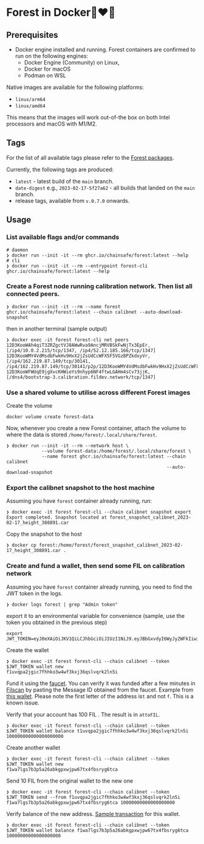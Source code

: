 # Forest in Docker🌲❤️🐋

## Prerequisites
- Docker engine installed and running. Forest containers are confirmed to run on the following engines:
  - Docker Engine (Community) on Linux,
  - Docker for macOS
  - Podman on WSL

Native images are available for the following platforms:
- `linux/arm64`
- `linux/amd64`

This means that the images will work out-of-the box on both Intel processors and macOS with M1/M2.

## Tags
For the list of all available tags please refer to the [Forest packages](https://github.com/ChainSafe/forest/pkgs/container/forest).

Currently, the following tags are produced:
- `latest` - latest build of the `main` branch.
- `date-digest` e.g., `2023-02-17-5f27a62` - all builds that landed on the `main` branch.
- release tags, available from `v.0.7.0` onwards.

## Usage

### List available flags and/or commands
```shell
# daemon
❯ docker run --init -it --rm ghcr.io/chainsafe/forest:latest --help
# cli
❯ docker run --init -it --rm --entrypoint forest-cli ghcr.io/chainsafe/forest:latest --help
```

### Create a Forest node running calibration network. Then list all connected peers.

```shell
❯ docker run --init -it --rm --name forest ghcr.io/chainsafe/forest:latest --chain calibnet --auto-download-snapshot
```
then in another terminal (sample output)
```shell
❯ docker exec -it forest forest-cli net peers
12D3KooWAh4qiT3ZRZgctVJ8AWwRva9AncjMRVBSkFwNjTx3EpEr, [/ip4/10.0.2.215/tcp/1347, /ip4/52.12.185.166/tcp/1347]
12D3KooWMY4VdMsdbFwkHv9HxX2jZsUdCcWFX5F5VGzBPZkdxyVr, [/ip4/162.219.87.149/tcp/30141, /ip4/162.219.87.149/tcp/30141/p2p/12D3KooWMY4VdMsdbFwkHv9HxX2jZsUdCcWFX5F5VGzBPZkdxyVr]
12D3KooWFWUqE9jgXvcKHWieYs9nhyp6NF4ftwLGAHm4sCv73jjK, [/dns4/bootstrap-3.calibration.fildev.network/tcp/1347]
```

### Use a shared volume to utilise across different Forest images
Create the volume
```shell
docker volume create forest-data
```
Now, whenever you create a new Forest container, attach the volume to where the data is stored `/home/forest/.local/share/forest`.
```shell
❯ docker run --init -it --rm --network host \
             --volume forest-data:/home/forest/.local/share/forest \
             --name forest ghcr.io/chainsafe/forest:latest --chain calibnet 
                                                           --auto-download-snapshot
```

### Export the calibnet snapshot to the host machine
Assuming you have `forest` container already running, run:
```shell
❯ docker exec -it forest forest-cli --chain calibnet snapshot export
Export completed. Snapshot located at forest_snapshot_calibnet_2023-02-17_height_308891.car
```
Copy the snapshot to the host
```shell
❯ docker cp forest:/home/forest/forest_snapshot_calibnet_2023-02-17_height_308891.car .
```

### Create and fund a wallet, then send some FIL on calibration network
Assuming you have `forest` container already running, you need to find the JWT token in the logs. 
```shell
❯ docker logs forest | grep "Admin token"
```
export it to an environmental variable for convenience (sample, use the token you obtained in the previous step)
```shell
export JWT_TOKEN=eyJ0eXAiOiJKV1QiLCJhbGciOiJIUzI1NiJ9.eyJBbGxvdyI6WyJyZWFkIiwid3JpdGUiLCJzaWduIiwiYWRtaW4iXSwiZXhwIjoxNjgxODIxMTc4fQ.3toXEeiGcHT01pUjQeqMyW2kZmQpqpE4Gi4vOHjX4rE
```
Create the wallet
```shell
❯ docker exec -it forest forest-cli --chain calibnet --token $JWT_TOKEN wallet new
f1uvqpa2jgic7fhhko3w4wf3kxj36qslvqrk2ln5i
```
Fund it using the [faucet](https://faucet.calibration.fildev.network/funds.html). You can verify it was funded after a few minutes in [Filscan](https://calibration.filscan.io/) by pasting the Message ID obtained from the faucet. Example from [this wallet](https://calibration.filscan.io/tipset/message-detail?cid=bafy2bzacebdverplts5qs3lwzsenzlh4rdsmvc42r6yg6suu4comr7gkbe76a). Please note the first letter of the address is`t` and not `f`. This is a known issue.

Verify that your account has 100 FIL . The result is in `attoFIL`.
```shell
❯ docker exec -it forest forest-cli --chain calibnet --token $JWT_TOKEN wallet balance t1uvqpa2jgic7fhhko3w4wf3kxj36qslvqrk2ln5i
100000000000000000000
```

Create another wallet
```shell
❯ docker exec -it forest forest-cli --chain calibnet --token $JWT_TOKEN wallet new
f1wa7lgs7b3p5a26abkgpxwjpw67tx4fbsryg6tca
```

Send 10 FIL from the original wallet to the new one
```shell
❯ docker exec -it forest forest-cli --chain calibnet --token $JWT_TOKEN send --from f1uvqpa2jgic7fhhko3w4wf3kxj36qslvqrk2ln5i f1wa7lgs7b3p5a26abkgpxwjpw67tx4fbsryg6tca 10000000000000000000
```

Verify balance of the new address. [Sample transaction](https://calibration.filscan.io/tipset/message-detail?cid=bafy2bzacebymw25tedmec4xnwmf7fcrt64qvfbbuacbx6lnhyrcbfv3rgkn2a) for this wallet.
```shell
❯ docker exec -it forest forest-cli --chain calibnet --token $JWT_TOKEN wallet balance f1wa7lgs7b3p5a26abkgpxwjpw67tx4fbsryg6tca
10000000000000000000
```

